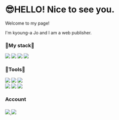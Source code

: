 <h1>😎HELLO! Nice to see you.</h1>


<p>Welcome to my page!</p>
<p>I'm kyoung-a Jo and I am a web publisher.</p>

<h3>🍉My stack🍉</h3>
<p>
  <img src="https://img.shields.io/badge/HTML5-E34F26?style=for-the-badge&logo=HTML5&logoColor=white">
  <img src="https://img.shields.io/badge/CSS3-1572B6?style=for-the-badge&logo=CSS3&logoColor=white">
  <img src="https://img.shields.io/badge/Sass-CC6699?style=for-the-badge&logo=Sass&logoColor=white">
  <img src="https://img.shields.io/badge/JAVASCRIPT-F7DF1E?style=for-the-badge&logo=JAVASCRIPT&logoColor=black">
</p>

<h3>🎨Tools🎨</h3>
<p>
  <img src="https://img.shields.io/badge/Visual Studio Code-007ACC?style=for-the-badge&logo=Visual Studio Code&logoColor=white">
  <img src="https://img.shields.io/badge/Adobe Photoshop-31A8FF?style=for-the-badge&logo=Adobe Photoshop&logoColor=black">
  <img src="https://img.shields.io/badge/Adobe Illustrator-FF9A00?style=for-the-badge&logo=Adobe Illustrator&logoColor=black">
  <br>
  <img src="https://img.shields.io/badge/Figma-F24E1E?style=for-the-badge&logo=Figma&logoColor=white">
  <img src="https://img.shields.io/badge/Adobe XD-FF61F6?style=for-the-badge&logo=Adobe XD&logoColor=black">
  <img src="https://img.shields.io/badge/Adobe Premiere Pro-9999FF?style=for-the-badge&logo=Adobe Premiere Pro&logoColor=black">
</p>

<h3>Account<h3>
<p>
  <a href="https://hyejamom.github.io/port-main/">
  <img src="https://img.shields.io/badge/GitHub-181717?style=for-the-badge&logo=GitHub&logoColor=white">
  </a>
  <a href="https://hyejamom.tistory.com/">
  <img src="https://img.shields.io/badge/Tistory-000000?style=for-the-badge&logo=Tistory&logoColor=white">
  </a>
</p>
